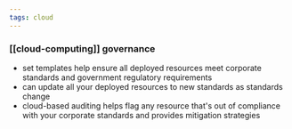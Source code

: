 ```yaml
---
tags: cloud
---
```


### [[cloud-computing]] governance
- set templates help ensure all deployed resources meet corporate standards and government regulatory requirements
- can update all your deployed resources to new standards as standards change
- cloud-based auditing helps flag any resource that's out of compliance with your corporate standards and provides mitigation strategies